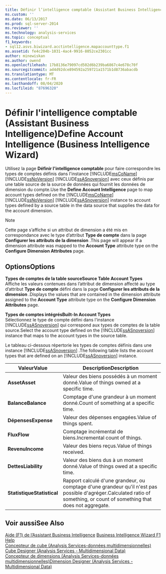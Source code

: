 ```yaml
---
title: Définir l’intelligence comptable (Assistant Business Intelligence) | Microsoft Docs
ms.custom: ''
ms.date: 06/13/2017
ms.prod: sql-server-2014
ms.reviewer: ''
ms.technology: analysis-services
ms.topic: conceptual
f1_keywords:
- sql12.asvs.biwizard.acctintelligence.mapaccounttype.f1
ms.assetid: fe4c204b-1031-4ac4-9916-8052ce2301cc
author: minewiskan
ms.author: owend
ms.openlocfilehash: 17b8136e79097cd502d6b239ba6867c4e678c70f
ms.sourcegitcommit: ad4d92dce894592a259721a1571b1d8736abacdb
ms.translationtype: MT
ms.contentlocale: fr-FR
ms.lasthandoff: 08/04/2020
ms.locfileid: "87696320"
---
```

# <a name="define-account-intelligence-business-intelligence-wizard"></a><span data-ttu-id="1e052-102">Définir l'intelligence comptable (Assistant Business Intelligence)</span><span class="sxs-lookup"><span data-stu-id="1e052-102">Define Account Intelligence (Business Intelligence Wizard)</span></span>
  <span data-ttu-id="1e052-103">Utilisez la page **Définir l'intelligence comptable** pour faire correspondre les types de comptes définis dans l'instance [!INCLUDE[msCoName](../includes/msconame-md.md)] [!INCLUDE[ssNoVersion](../includes/ssnoversion-md.md)] [!INCLUDE[ssASnoversion](../includes/ssasnoversion-md.md)] avec ceux définis par une table source de la source de données qui fournit les données de dimension du compte.</span><span class="sxs-lookup"><span data-stu-id="1e052-103">Use the **Define Account Intelligence** page to map account types defined on the [!INCLUDE[msCoName](../includes/msconame-md.md)] [!INCLUDE[ssNoVersion](../includes/ssnoversion-md.md)] [!INCLUDE[ssASnoversion](../includes/ssasnoversion-md.md)] instance to account types defined by a source table in the data source that supplies the data for the account dimension.</span></span>  
  
> [!NOTE]  
>  <span data-ttu-id="1e052-104">Cette page s’affiche si un attribut de dimension a été mis en correspondance avec le type d’attribut **Type de compte** dans la page **Configurer les attributs de la dimension** .</span><span class="sxs-lookup"><span data-stu-id="1e052-104">This page will appear if a dimension attribute was mapped to the **Account Type** attribute type on the **Configure Dimension Attributes** page.</span></span>  
  
## <a name="options"></a><span data-ttu-id="1e052-105">Options</span><span class="sxs-lookup"><span data-stu-id="1e052-105">Options</span></span>  
 <span data-ttu-id="1e052-106">**Types de comptes de la table source**</span><span class="sxs-lookup"><span data-stu-id="1e052-106">**Source Table Account Types**</span></span>  
 <span data-ttu-id="1e052-107">Affiche les valeurs contenues dans l’attribut de dimension affecté au type d’attribut **Type de compte** défini dans la page **Configurer les attributs de la dimension** .</span><span class="sxs-lookup"><span data-stu-id="1e052-107">Displays the values that are contained in the dimension attribute assigned to the **Account Type** attribute type on the **Configure Dimension Attributes** page.</span></span>  
  
 <span data-ttu-id="1e052-108">**Types de comptes intégrés**</span><span class="sxs-lookup"><span data-stu-id="1e052-108">**Built-In Account Types**</span></span>  
 <span data-ttu-id="1e052-109">Sélectionnez le type de compte défini dans l'instance [!INCLUDE[ssASnoversion](../includes/ssasnoversion-md.md)] qui correspond aux types de comptes de la table source.</span><span class="sxs-lookup"><span data-stu-id="1e052-109">Select the account type defined on the [!INCLUDE[ssASnoversion](../includes/ssasnoversion-md.md)] instance that maps to the account types in the source table.</span></span>  
  
 <span data-ttu-id="1e052-110">Le tableau ci-dessous répertorie les types de comptes définis dans une instance [!INCLUDE[ssASnoversion](../includes/ssasnoversion-md.md)] .</span><span class="sxs-lookup"><span data-stu-id="1e052-110">The following table lists the account types that are defined on an [!INCLUDE[ssASnoversion](../includes/ssasnoversion-md.md)] instance.</span></span>  
  
|<span data-ttu-id="1e052-111">Valeur</span><span class="sxs-lookup"><span data-stu-id="1e052-111">Value</span></span>|<span data-ttu-id="1e052-112">Description</span><span class="sxs-lookup"><span data-stu-id="1e052-112">Description</span></span>|  
|-----------|-----------------|  
|<span data-ttu-id="1e052-113">**Asset**</span><span class="sxs-lookup"><span data-stu-id="1e052-113">**Asset**</span></span>|<span data-ttu-id="1e052-114">Valeur des biens possédés à un moment donné.</span><span class="sxs-lookup"><span data-stu-id="1e052-114">Value of things owned at a specific time.</span></span>|  
|<span data-ttu-id="1e052-115">**Balance**</span><span class="sxs-lookup"><span data-stu-id="1e052-115">**Balance**</span></span>|<span data-ttu-id="1e052-116">Comptage d'une grandeur à un moment donné.</span><span class="sxs-lookup"><span data-stu-id="1e052-116">Count of something at a specific time.</span></span>|  
|<span data-ttu-id="1e052-117">**Dépenses**</span><span class="sxs-lookup"><span data-stu-id="1e052-117">**Expense**</span></span>|<span data-ttu-id="1e052-118">Valeur des dépenses engagées.</span><span class="sxs-lookup"><span data-stu-id="1e052-118">Value of things spent.</span></span>|  
|<span data-ttu-id="1e052-119">**Flux**</span><span class="sxs-lookup"><span data-stu-id="1e052-119">**Flow**</span></span>|<span data-ttu-id="1e052-120">Comptage incrémental de biens.</span><span class="sxs-lookup"><span data-stu-id="1e052-120">Incremental count of things.</span></span>|  
|<span data-ttu-id="1e052-121">**Revenu**</span><span class="sxs-lookup"><span data-stu-id="1e052-121">**Income**</span></span>|<span data-ttu-id="1e052-122">Valeur des biens reçus.</span><span class="sxs-lookup"><span data-stu-id="1e052-122">Value of things received.</span></span>|  
|<span data-ttu-id="1e052-123">**Dettes**</span><span class="sxs-lookup"><span data-stu-id="1e052-123">**Liability**</span></span>|<span data-ttu-id="1e052-124">Valeur des biens dus à un moment donné.</span><span class="sxs-lookup"><span data-stu-id="1e052-124">Value of things owed at a specific time.</span></span>|  
|<span data-ttu-id="1e052-125">**Statistique**</span><span class="sxs-lookup"><span data-stu-id="1e052-125">**Statistical**</span></span>|<span data-ttu-id="1e052-126">Rapport calculé d'une grandeur, ou comptage d'une grandeur qu'il n'est pas possible d'agréger.</span><span class="sxs-lookup"><span data-stu-id="1e052-126">Calculated ratio of something, or count of something that does not aggregate.</span></span>|  
  
## <a name="see-also"></a><span data-ttu-id="1e052-127">Voir aussi</span><span class="sxs-lookup"><span data-stu-id="1e052-127">See Also</span></span>  
 <span data-ttu-id="1e052-128">[Aide (F1) de l’Assistant Business Intelligence](business-intelligence-wizard-f1-help.md) </span><span class="sxs-lookup"><span data-stu-id="1e052-128">[Business Intelligence Wizard F1 Help](business-intelligence-wizard-f1-help.md) </span></span>  
 <span data-ttu-id="1e052-129">[Concepteur de cube &#40;Analysis Services-données multidimensionnelles&#41;](cube-designer-analysis-services-multidimensional-data.md) </span><span class="sxs-lookup"><span data-stu-id="1e052-129">[Cube Designer &#40;Analysis Services - Multidimensional Data&#41;](cube-designer-analysis-services-multidimensional-data.md) </span></span>  
 [<span data-ttu-id="1e052-130">Concepteur de dimensions &#40;Analysis Services-données multidimensionnelles&#41;</span><span class="sxs-lookup"><span data-stu-id="1e052-130">Dimension Designer &#40;Analysis Services - Multidimensional Data&#41;</span></span>](dimension-designer-analysis-services-multidimensional-data.md)  
  
  
